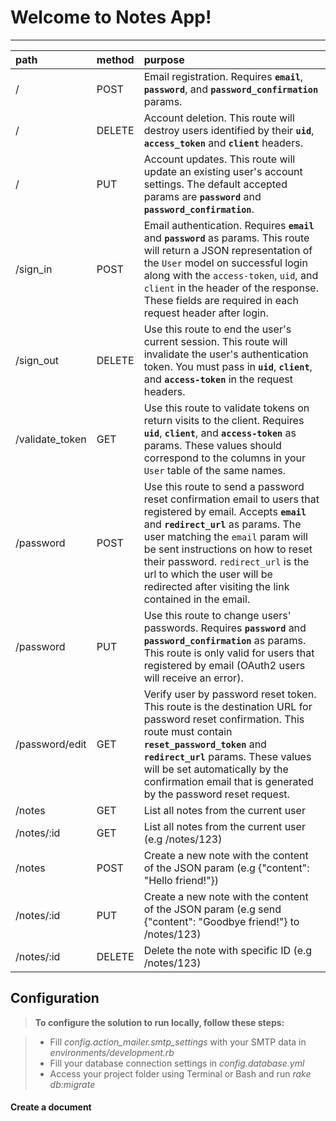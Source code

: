 Welcome to Notes App!
===================
----------

| path | method | purpose |
|:-----|:-------|:--------|
| /    | POST   | Email registration. Requires **`email`**, **`password`**, and **`password_confirmation`** params.|
| / | DELETE | Account deletion. This route will destroy users identified by their **`uid`**, **`access_token`** and **`client`** headers. |
| / | PUT | Account updates. This route will update an existing user's account settings. The default accepted params are **`password`** and **`password_confirmation`**.|
| /sign_in | POST | Email authentication. Requires **`email`** and **`password`** as params. This route will return a JSON representation of the `User` model on successful login along with the `access-token`, `uid`, and `client` in the header of the response. These fields are required in each request header after login.|
| /sign_out | DELETE | Use this route to end the user's current session. This route will invalidate the user's authentication token. You must pass in **`uid`**, **`client`**, and **`access-token`** in the request headers. |
| /validate_token | GET | Use this route to validate tokens on return visits to the client. Requires **`uid`**, **`client`**, and **`access-token`** as params. These values should correspond to the columns in your `User` table of the same names. |
| /password | POST | Use this route to send a password reset confirmation email to users that registered by email. Accepts **`email`** and **`redirect_url`** as params. The user matching the `email` param will be sent instructions on how to reset their password. `redirect_url` is the url to which the user will be redirected after visiting the link contained in the email. |
| /password | PUT | Use this route to change users' passwords. Requires **`password`** and **`password_confirmation`** as params. This route is only valid for users that registered by email (OAuth2 users will receive an error).|
| /password/edit | GET | Verify user by password reset token. This route is the destination URL for password reset confirmation. This route must contain **`reset_password_token`** and **`redirect_url`** params. These values will be set automatically by the confirmation email that is generated by the password reset request. |
| /notes | GET | List all notes from the current user | 
| /notes/:id | GET | List all notes from the current user (e.g /notes/123) | 
| /notes | POST | Create a new note with the content of the JSON param (e.g {"content": "Hello friend!"}) | 
| /notes/:id | PUT | Create a new note with the content of the JSON param (e.g send  {"content": "Goodbye friend!"} to /notes/123) | 
| /notes/:id | DELETE | Delete the note with specific ID  (e.g /notes/123) | 


Configuration
-------------
> **To configure the solution to run locally, follow these steps:**

> - Fill <i>config.action_mailer.smtp_settings</i> with your SMTP data in <i>environments/development.rb</i>
> - Fill your database connection settings in <i>config.database.yml</i>
 > - Access your project folder using Terminal or Bash and run <i>rake db:migrate</i>
#### <i class="icon-file"></i> Create a document
